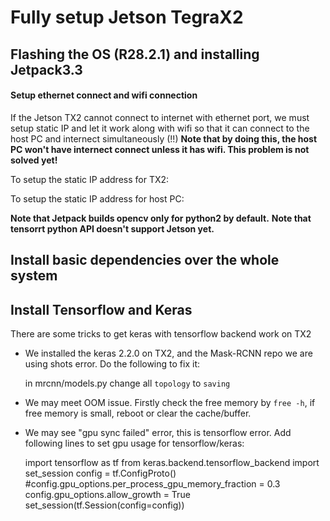 # Fully setup Jetson TegraX2

## Flashing the OS (R28.2.1) and installing Jetpack3.3

#### Setup ethernet connect and wifi connection
If the Jetson TX2 cannot connect to internet with ethernet port, we must setup static IP and let it work along with wifi so that it can connect to the host PC and internect simultaneously (!!) **Note that by doing this, the host PC won't have internect connect unless it has wifi. This problem is not solved yet!**

To setup the static IP address for TX2:

To setup the static IP address for host PC: 

**Note that Jetpack builds opencv only for python2 by default.**
**Note that tensorrt python API doesn't support Jetson yet.**

## Install basic dependencies over the whole system


## Install Tensorflow and Keras
There are some tricks to get keras with tensorflow backend work on TX2

* We installed the keras 2.2.0 on TX2, and the Mask-RCNN repo we are using shots error. Do the following to fix it:

    in mrcnn/models.py change all ```topology``` to ```saving```
* We may meet OOM issue. Firstly check the free memory by ```free -h```, if free memory is small, reboot or clear the cache/buffer.

* We may see "gpu sync failed" error, this is tensorflow error. Add following lines to set gpu usage for tensorflow/keras:

    import tensorflow as tf
    from keras.backend.tensorflow_backend import set_session
    config = tf.ConfigProto()
    #config.gpu_options.per_process_gpu_memory_fraction = 0.3
    config.gpu_options.allow_growth = True
    set_session(tf.Session(config=config))

 
 
